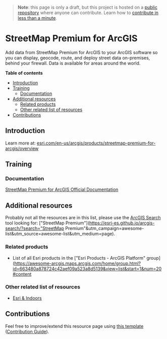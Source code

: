 > **Note**: this page is only a draft, but this project is hosted on a [public repository](https://github.com/hhkaos/awesome-arcgis) where anyone can contribute. Learn how to [contribute in less than a minute](https://github.com/hhkaos/awesome-arcgis/blob/master/CONTRIBUTING.md#contributions).

# StreetMap Premium for ArcGIS

Add data from StreetMap Premium for ArcGIS to your ArcGIS software so you can display, geocode, route, and deploy street data on-premises, behind your firewall. Data is available for areas around the world.

<!-- START doctoc generated TOC please keep comment here to allow auto update -->
<!-- DON'T EDIT THIS SECTION, INSTEAD RE-RUN doctoc TO UPDATE -->
**Table of contents**

- [Introduction](#introduction)
- [Training](#training)
  - [Documentation](#documentation)
- [Additional resources](#additional-resources)
  - [Related products](#related-products)
  - [Other related list of resources](#other-related-list-of-resources)
- [Contributions](#contributions)

<!-- END doctoc generated TOC please keep comment here to allow auto update -->

## Introduction

Learn more at: [esri.com/en-us/arcgis/products/streetmap-premium-for-arcgis/overview](https://www.esri.com/en-us/arcgis/products/streetmap-premium-for-arcgis/overview)

## Training

### Documentation

[StreetMap Premium for ArcGIS Official Documentation](http://enterprise.arcgis.com/en/streetmap-premium/)

## Additional resources

Probably not all the resources are in this list, please use the [ArcGIS Search](https://esri-es.github.io/arcgis-search/) tool looking for: ["StreetMap Premium"](https://esri-es.github.io/arcgis-search/?search="StreetMap Premium"&utm_campaign=awesome-list&utm_source=awesome-list&utm_medium=page).

### Related products

* List of all Esri products in the ["Esri Products - ArcGIS Platform" group](https://awesome-arcgis.maps.arcgis.com/home/group.html?id=663480a878724c42aef09a523a8d5139&view=list&start=1&num=20#content

### Other related list of resources

* [Esri & Indoors](../../../esri/emerging-technologies/indoor/README.md)

## Contributions

Feel free to improve/extend this resource page using [this template](https://github.com/hhkaos/awesome-arcgis/blob/master/templates/PRODUCT_PAGE_TEMPLATE.md) ([Contribution Guide](https://github.com/hhkaos/awesome-arcgis/blob/master/CONTRIBUTING.md)).
